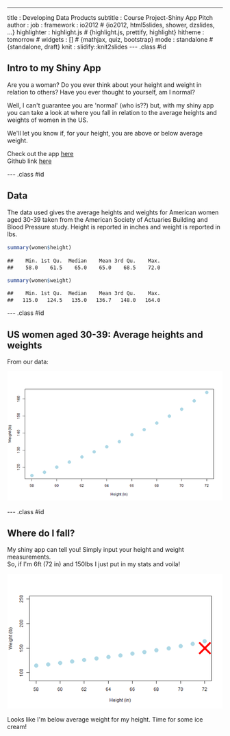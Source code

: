 ---
title       : Developing Data Products
subtitle    : Course Project-Shiny App Pitch 
author      : 
job         : 
framework   : io2012        # {io2012, html5slides, shower, dzslides, ...}
highlighter : highlight.js  # {highlight.js, prettify, highlight}
hitheme     : tomorrow      # 
widgets     : []            # {mathjax, quiz, bootstrap}
mode        : standalone # {standalone, draft}
knit        : slidify::knit2slides
--- .class #id 

## Intro to my Shiny App
Are you a woman? Do you ever think about your height and weight in relation to others? Have you ever thought to yourself, am I normal? 

Well, I can't guarantee you are 'normal' (who is??) but, with my shiny app you can take a look at where you fall in relation to the average heights and weights of women in the US. 

We'll let you know if, for your height, you are above or below average weight. 

Check out the app [here](https://beaulida2.shinyapps.io/ShinyApp)  
Github link [here](https://github.com/beaulida2/DevDataProd_ShinyApp)

--- .class #id 

## Data

The data used gives the average heights and weights for American women aged 30-39 taken from the American Society of Actuaries Building and Blood Pressure study. Height is reported in inches and weight is reported in lbs.


```r
summary(women$height)
```

```
##    Min. 1st Qu.  Median    Mean 3rd Qu.    Max. 
##    58.0    61.5    65.0    65.0    68.5    72.0
```

```r
summary(women$weight)
```

```
##    Min. 1st Qu.  Median    Mean 3rd Qu.    Max. 
##   115.0   124.5   135.0   136.7   148.0   164.0
```

--- .class #id 

## US women aged 30-39: Average heights and weights
From our data:

![plot of chunk unnamed-chunk-2](assets/fig/unnamed-chunk-2-1.png) 

--- .class #id 

## Where do I fall?
My shiny app can tell you! Simply input your height and weight measurements.  
So, if I'm 6ft (72 in) and 150lbs I just put in my stats and voila!

![plot of chunk unnamed-chunk-3](assets/fig/unnamed-chunk-3-1.png) 

Looks like I'm below average weight for my height. Time for some ice cream!
